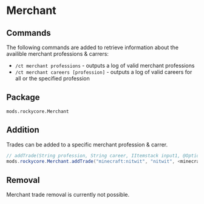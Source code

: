 # Merchant

## Commands

The following commands are added to retrieve information about the availible merchant professions & carrers:

- `/ct merchant professions` - outputs a log of valid merchant professions
- `/ct merchant careers [profession]` - outputs a log of valid careers for all or the specified profession

## Package

`mods.rockycore.Merchant`

## Addition

Trades can be added to a specific merchant profession & carrer.

```java
// addTrade(String profession, String career, IItemstack input1, @Optional IItemstack input2, IItemstack output, int level);
mods.rockycore.Merchant.addTrade("minecraft:nitwit", "nitwit", <minecraft:emerald>, <minecraft:diamond>, <minecraft:cobblestone>, 1);
```

## Removal

Merchant trade removal is currently not possible.
